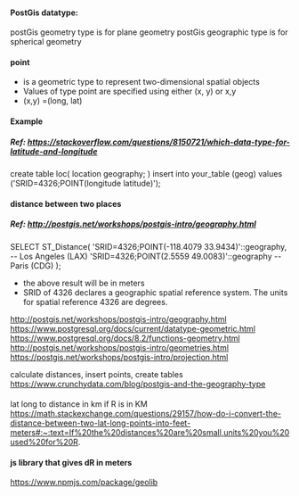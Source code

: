 #### PostGis datatype:

postGis geometry type is for plane geometry
postGis geographic type is for spherical geometry

#### point

- is a geometric type to represent two-dimensional spatial objects
- Values of type point are specified using either (x, y) or x,y
- (x,y) =(long, lat)

#### Example

##### Ref: https://stackoverflow.com/questions/8150721/which-data-type-for-latitude-and-longitude

create table loc(
location geography;
)
insert into your_table (geog) values ('SRID=4326;POINT(longitude latitude)');

#### distance between two places

##### Ref: http://postgis.net/workshops/postgis-intro/geography.html

SELECT ST_Distance(
'SRID=4326;POINT(-118.4079 33.9434)'::geography, -- Los Angeles (LAX)
'SRID=4326;POINT(2.5559 49.0083)'::geography -- Paris (CDG)
);

- the above result will be in meters
- SRID of 4326 declares a geographic spatial reference system. The units for spatial reference 4326 are degrees.

http://postgis.net/workshops/postgis-intro/geography.html
https://www.postgresql.org/docs/current/datatype-geometric.html
https://www.postgresql.org/docs/8.2/functions-geometry.html
http://postgis.net/workshops/postgis-intro/geometries.html
https://postgis.net/workshops/postgis-intro/projection.html

calculate distances, insert points, create tables
https://www.crunchydata.com/blog/postgis-and-the-geography-type

####

lat long to distance in km if R is in KM
https://math.stackexchange.com/questions/29157/how-do-i-convert-the-distance-between-two-lat-long-points-into-feet-meters#:~:text=If%20the%20distances%20are%20small,units%20you%20used%20for%20R.

#### js library that gives dR in meters

https://www.npmjs.com/package/geolib
